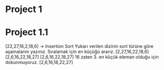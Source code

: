 # Project 1
# Project 1.1
[22,27,16,2,18,6] -> Insertion Sort Yukarı verilen dizinin sort türüne göre aşamalarını yazınız.
Sıralamak için en küçüğü ararız. 
[2,27,16,22,18,6] 
[2,6,16,22,18,27] 
[2,6,16,22,18,27] 16 zaten 3. en küçük eleman olduğu için dokunmuyoruz.
[2,6,16,18,22,27] 
